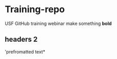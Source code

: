 # Training-repo
USF GitHub training webinar 
make something **bold**

## headers 2
'prefromatted text*
